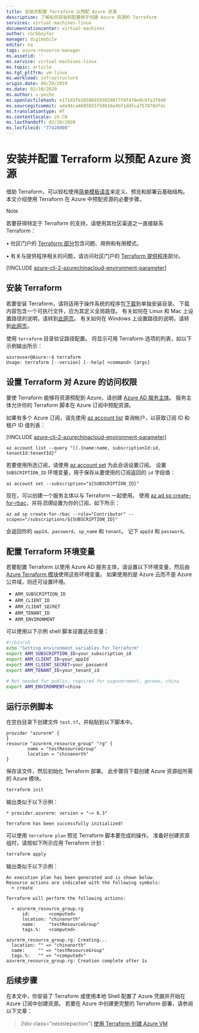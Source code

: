 ```yaml
---
title: 安装并配置 Terraform 以预配 Azure 资源
description: 了解如何安装和配置用于创建 Azure 资源的 Terraform
services: virtual-machines-linux
documentationcenter: virtual-machines
author: rockboyfor
manager: digimobile
editor: na
tags: azure-resource-manager
ms.assetid: ''
ms.service: virtual-machines-linux
ms.topic: article
ms.tgt_pltfrm: vm-linux
ms.workload: infrastructure
origin.date: 09/20/2019
ms.date: 02/10/2020
ms.author: v-yeche
ms.openlocfilehash: e171d3fe2858665930288f7fdf470e0c8fa3f8d0
ms.sourcegitcommit: ada94ca4685855f58616e4bf1dd5ca757878dfdc
ms.translationtype: HT
ms.contentlocale: zh-CN
ms.lasthandoff: 02/18/2020
ms.locfileid: "77428008"
---
```

# <a name="install-and-configure-terraform-to-provision-azure-resources"></a>安装并配置 Terraform 以预配 Azure 资源

借助 Terraform，可以轻松使用[简单模板语言](https://www.terraform.io/docs/configuration/syntax.html)来定义、预览和部署云基础结构。 本文介绍使用 Terraform 在 Azure 中预配资源的必要步骤。

> [!NOTE]
> 若要获得特定于 Terraform 的支持，请使用其社区渠道之一直接联系 Terraform：
>
>   • 社区门户的 [Terraform 部分](https://discuss.hashicorp.com/c/terraform-core)包含问题、用例和有用模式。
>
>   • 有关与提供程序相关的问题，请访问社区门户的 [Terraform 提供程序](https://discuss.hashicorp.com/c/terraform-providers)部分。

[!INCLUDE [azure-cli-2-azurechinacloud-environment-parameter](../../../includes/azure-cli-2-azurechinacloud-environment-parameter.md)]

<!--Not Available on [Cloud Shell](/terraform/terraform-cloud-shell)-->

## <a name="install-terraform"></a>安装 Terraform

若要安装 Terraform，请将适用于操作系统的程序包[下载](https://www.terraform.io/downloads.html)到单独安装目录。 下载内容包含一个可执行文件，应为其定义全局路径。 有关如何在 Linux 和 Mac 上设置路径的说明，请转到[此网页](https://stackoverflow.com/questions/14637979/how-to-permanently-set-path-on-linux)。 有关如何在 Windows 上设置路径的说明，请转到[此网页](https://stackoverflow.com/questions/1618280/where-can-i-set-path-to-make-exe-on-windows)。

使用 `terraform` 目录验证路径配置。 将显示可用 Terraform 选项的列表，如以下示例输出所示：

```console
azureuser@Azure:~$ terraform
Usage: terraform [--version] [--help] <command> [args]
```

## <a name="set-up-terraform-access-to-azure"></a>设置 Terraform 对 Azure 的访问权限

要使 Terraform 能够将资源预配到 Azure，请创建 [Azure AD 服务主体](https://docs.azure.cn/cli/create-an-azure-service-principal-azure-cli?view=azure-cli-latest)。 服务主体允许你的 Terraform 脚本在 Azure 订阅中预配资源。

如果有多个 Azure 订阅，请先使用 [az account list](https://docs.azure.cn/cli/account?view=azure-cli-latest#az-account-list) 查询帐户，以获取订阅 ID 和租户 ID 值列表：

[!INCLUDE [azure-cli-2-azurechinacloud-environment-parameter](../../../includes/azure-cli-2-azurechinacloud-environment-parameter.md)]

```azurecli
az account list --query "[].{name:name, subscriptionId:id, tenantId:tenantId}"
```

若要使用所选订阅，请使用 [az account set](https://docs.azure.cn/cli/account?view=azure-cli-latest#az-account-set) 为此会话设置订阅。 设置 `SUBSCRIPTION_ID` 环境变量，用于保存从要使用的订阅返回的 `id` 字段值：

```azurecli
az account set --subscription="${SUBSCRIPTION_ID}"
```

现在，可以创建一个服务主体以与 Terraform 一起使用。 使用 [az ad sp create-for-rbac](https://docs.azure.cn/cli/ad/sp?view=azure-cli-latest#az-ad-sp-create-for-rbac)，并将*范围*设置为你的订阅，如下所示：

```azurecli
az ad sp create-for-rbac --role="Contributor" --scopes="/subscriptions/${SUBSCRIPTION_ID}"
```

会返回你的 `appId`、`password`、`sp_name` 和 `tenant`。 记下 `appId` 和 `password`。

## <a name="configure-terraform-environment-variables"></a>配置 Terraform 环境变量

若要配置 Terraform 以使用 Azure AD 服务主体，请设置以下环境变量，然后由 [Azure Terraform 模块](https://registry.terraform.io/modules/Azure)使用这些环境变量。 如果使用的是 Azure 云而不是 Azure 公共域，则还可设置环境。

- `ARM_SUBSCRIPTION_ID`
- `ARM_CLIENT_ID`
- `ARM_CLIENT_SECRET`
- `ARM_TENANT_ID`
- `ARM_ENVIRONMENT`

<!-- MOONCAKE: Configure the ARM_ENVIRONMENT=china -->

可以使用以下示例 shell 脚本设置这些变量：

```bash
#!/bin/sh
echo "Setting environment variables for Terraform"
export ARM_SUBSCRIPTION_ID=your_subscription_id
export ARM_CLIENT_ID=your_appId
export ARM_CLIENT_SECRET=your_password
export ARM_TENANT_ID=your_tenant_id

# Not needed for public, required for usgovernment, german, china
export ARM_ENVIRONMENT=china
```
<!-- MOONCAKE: Configure the ARM_ENVIRONMENT=china -->

## <a name="run-a-sample-script"></a>运行示例脚本

在空白目录下创建文件 `test.tf`，并粘贴到以下脚本中。

```hcl
provider "azurerm" {
}
resource "azurerm_resource_group" "rg" {
        name = "testResourceGroup"
        location = "chinanorth"
}
```

保存该文件，然后初始化 Terraform 部署。 此步骤将下载创建 Azure 资源组所需的 Azure 模块。

```bash
terraform init
```

输出类似于以下示例：

```console
* provider.azurerm: version = "~> 0.3"

Terraform has been successfully initialized!
```

可以使用 `terraform plan` 预览 Terraform 脚本要完成的操作。 准备好创建资源组时，请按如下所示应用 Terraform 计划：

```bash
terraform apply
```

输出类似于以下示例：

```console
An execution plan has been generated and is shown below.
Resource actions are indicated with the following symbols:
  + create

Terraform will perform the following actions:

  + azurerm_resource_group.rg
      id:       <computed>
      location: "chinanorth"
      name:     "testResourceGroup"
      tags.%:   <computed>

azurerm_resource_group.rg: Creating...
  location: "" => "chinanorth"
  name:     "" => "testResourceGroup"
  tags.%:   "" => "<computed>"
azurerm_resource_group.rg: Creation complete after 1s
```

## <a name="next-steps"></a>后续步骤

在本文中，你安装了 Terraform 或使用本地 Shell 配置了 Azure 凭据并开始在 Azure 订阅中创建资源。 若要在 Azure 中创建更完整的 Terraform 部署，请参阅以下文章：

> [!div class="nextstepaction"]
> [使用 Terraform 创建 Azure VM](terraform-create-complete-vm.md)

<!-- Update_Description: update meta properties, update link, wording update -->
